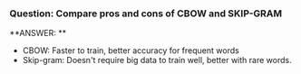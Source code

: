 ### Question: Compare pros and cons of CBOW and SKIP-GRAM
**ANSWER: **
- CBOW: Faster to train, better accuracy for frequent words
- Skip-gram: Doesn't require big data to train well, better with rare words.